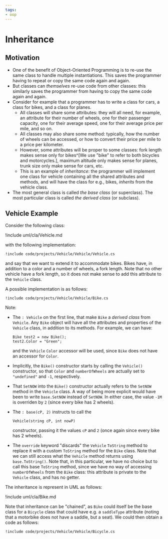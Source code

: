 ```yaml
---
tags:
- oop
---
```


# Inheritance

## Motivation

- One of the benefit of Object-Oriented Programming is to re-use the same class to handle multiple instantiations. This saves the programmer having to repeat or copy the same code again and again.
- But classes can *themselves* re-use code from other classes: this similarly saves the programmer from having to copy the same code again and again.
- Consider for example that a programmer has to write a class for cars, a class for bikes, and a class for planes.
    - All classes will share some attributes: they will all need, for example, an attribute for their number of wheels, one for their passenger capacity, one for their average speed, one for their average price per mile, and so on.
    - All classes may also share some method: typically, how the number of wheels can be accessed, or how to convert their price per mile to a price per kilometer.
    - However, some attributes will be proper to some classes: fork length makes sense only for bikes^[We use "bike" to refer to both bicycles and motorcycles.], maximum altitude only makes sense for planes, trunk size only make sense for cars, etc.
    - This is an example of *inheritance*: the programmer will implement one class for vehicle containing all the shared attributes and methods, and will have the class for e.g., bikes, *inherits* from the vehicle class.
- The most general class is called *the base class* (or superclass). The most particular class is called *the derived class* (or subclass).

## Vehicle Example

Consider the following class:

!include uml/cla/Vehicle.md
    
with the following implementation:

```
!include code/projects/Vehicle/Vehicle/Vehicle.cs
```

and say that we want to extend it to accommodate bikes. Bikes have, in addition to a color and a number of wheels, a fork length.
Note that no other vehicle have a fork length, so it does not make sense to add this attribute to the `Vehicle` class.

A possible implementation is as follows:

```
!include code/projects/Vehicle/Vehicle/Bike.cs
```

Note:

- The `: Vehicle` on the first line, that make `Bike` a *derived class* from `Vehicle`. Any `Bike` object will have all the attributes and properties of the `Vehicle` class, in addition to its methods. For example, we can have:

    ```
    Bike test2 = new Bike();
    test2.Color = "Green";
    ```
    
    and the `Vehicle` `Color` accessor will be used, since `Bike` does not have an accessor for `Color`.

- Implicitly, the `Bike()` constructor starts by calling the `Vehicle()` constructor, so that `Color` and `numberOfWheels` are actually set to `"undefined"` and `-1`, respectively.
- That `SetNOW` into the `Bike()` constructor actually refers to the `SetNOW` method in the `Vehicle` class. A way of being more explicit would have been to write `base.SetNOW` instead of `SetNOW`. In either case, the value `-1M` is overriden by `2` (since every bike has 2 wheels).
- The `: base(cP, 2)` instructs to call the 

    `Vehicle(string cP, int nowP)`

    constructor, passing it the values `cP` and `2` (once again since every bike has 2 wheels).
- The `override` keyword "discards" the `Vehicle` `ToString` method to replace it with a custom `ToString` method for the `Bike` class. Note that we can still access what the `Vehicle` method returns using `base.ToString()`. Note that, in this particular, we have no choice but to call this base `ToString` method, since we have no way of accessing `numberOfWheels` from the `Bike` class: this attribute is private to the `Vehicle` class, and has no getter.

The inheritance is represent in UML as follows:

!include uml/cla/Bike.md

Note that inheritance can be "chained", as `Bike` could itself be the base class for a `Bicycle` class that could have e.g. a `saddleType` attribute (noting that a motorbike does not have a saddle, but a seat).
We could then obtain a code as follows:

```
!include code/projects/Vehicle/Vehicle/Bicycle.cs
```

<!--
Note that `SetNOW` inside the no-args constructor actually calls a `SetNOW` method inside `Bike`, but since there is no such method, it fallback to the `SetNOW` method from the `Vehicle` class.
If there was a `SetNOW` method in both the `Bike` and the `Vehicle` method, we could not force access to the `Vehicle` method^[Actually, we could, if you read [this post](https://stackoverflow.com/a/32562464), but it is considered bad practice.].
-->
